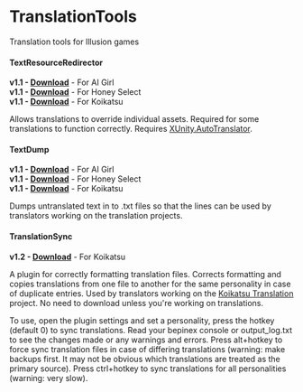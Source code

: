 # TranslationTools
Translation tools for Illusion games

#### TextResourceRedirector
**v1.1 - [Download](https://github.com/IllusionMods/TranslationTools/releases/download/r1/AI_TextResourceRedirector.v1.1.zip)** - For AI Girl<br/>
**v1.1 - [Download](https://github.com/IllusionMods/TranslationTools/releases/download/r1/HS_TextResourceRedirector.v1.1.zip)** - For Honey Select<br/>
**v1.1 - [Download](https://github.com/IllusionMods/TranslationTools/releases/download/r1/KK_TextResourceRedirector.v1.1.zip)** - For Koikatsu<br/>

Allows translations to override individual assets. Required for some translations to function correctly. Requires [XUnity.AutoTranslator](https://github.com/bbepis/XUnity.AutoTranslator).

#### TextDump
**v1.1 - [Download](https://github.com/IllusionMods/TranslationTools/releases/download/r1/AI_TextDump.v1.1.zip)** - For AI Girl<br/>
**v1.1 - [Download](https://github.com/IllusionMods/TranslationTools/releases/download/r1/HS_TextDump.v1.1.zip)** - For Honey Select<br/>
**v1.1 - [Download](https://github.com/IllusionMods/TranslationTools/releases/download/r1/KK_TextDump.v1.1.zip)** - For Koikatsu<br/>

Dumps untranslated text in to .txt files so that the lines can be used by translators working on the translation projects.

#### TranslationSync
**v1.2 - [Download](https://github.com/IllusionMods/TranslationTools/releases/download/r1/KK_TranslationSync.v1.2.zip)** - For Koikatsu<br/>

A plugin for correctly formatting translation files. Corrects formatting and copies translations from one file to another for the same personality in case of duplicate entries. Used by translators working on the [Koikatsu Translation](https://github.com/DeathWeasel1337/Koikatsu-Translations) project. No need to download unless you're working on translations.<br/>

To use, open the plugin settings and set a personality, press the hotkey (default 0) to sync translations. Read your bepinex console or output_log.txt to see the changes made or any warnings and errors. Press alt+hotkey to force sync translation files in case of differing translations (warning: make backups first. It may not be obvious which translations are treated as the primary source). Press ctrl+hotkey to sync translations for all personalities (warning: very slow).<br/>


